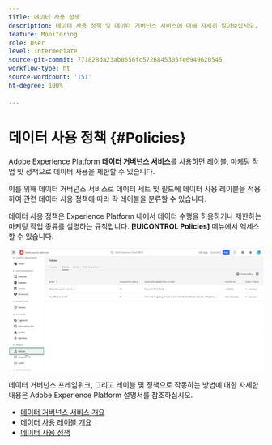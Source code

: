 ```yaml
---
title: 데이터 사용 정책
description: 데이터 사용 정책 및 데이터 거버넌스 서비스에 대해 자세히 알아보십시오.
feature: Monitoring
role: User
level: Intermediate
source-git-commit: 771828da23ab0656fc5726845305fe6949620545
workflow-type: ht
source-wordcount: '151'
ht-degree: 100%

---
```


# 데이터 사용 정책 {#Policies}

Adobe Experience Platform **데이터 거버넌스 서비스**&#x200B;를 사용하면 레이블, 마케팅 작업 및 정책으로 데이터 사용을 제한할 수 있습니다.

이를 위해 데이터 거버넌스 서비스로 데이터 세트 및 필드에 데이터 사용 레이블을 적용하여 관련 데이터 사용 정책에 따라 각 레이블을 분류할 수 있습니다.

데이터 사용 정책은 Experience Platform 내에서 데이터 수행을 허용하거나 제한하는 마케팅 작업 종류를 설명하는 규칙입니다. **[!UICONTROL Policies]** 메뉴에서 액세스할 수 있습니다.

![](assets/policies.png)

데이터 거버넌스 프레임워크, 그리고 레이블 및 정책으로 작동하는 방법에 대한 자세한 내용은 Adobe Experience Platform 설명서를 참조하십시오.

* [데이터 거버넌스 서비스 개요](https://experienceleague.adobe.com/docs/experience-platform/data-governance/home.html?lang=ko)
* [데이터 사용 레이블 개요](https://experienceleague.adobe.com/docs/experience-platform/data-governance/labels/overview.html?lang=ko)
* [데이터 사용 정책](https://experienceleague.adobe.com/docs/experience-platform/data-governance/policies/overview.html?lang=ko)
